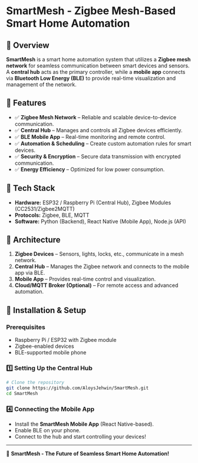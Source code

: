 # SmartMesh - Zigbee Mesh-Based Smart Home Automation

## 🚀 Overview
**SmartMesh** is a smart home automation system that utilizes a **Zigbee mesh network** for seamless communication between smart devices and sensors. A **central hub** acts as the primary controller, while a **mobile app** connects via **Bluetooth Low Energy (BLE)** to provide real-time visualization and management of the network.

## 🌟 Features
- ✅ **Zigbee Mesh Network** – Reliable and scalable device-to-device communication.
- ✅ **Central Hub** – Manages and controls all Zigbee devices efficiently.
- ✅ **BLE Mobile App** – Real-time monitoring and remote control.
- ✅ **Automation & Scheduling** – Create custom automation rules for smart devices.
- ✅ **Security & Encryption** – Secure data transmission with encrypted communication.
- ✅ **Energy Efficiency** – Optimized for low power consumption.

## 🔧 Tech Stack
- **Hardware:** ESP32 / Raspberry Pi (Central Hub), Zigbee Modules (CC2531/Zigbee2MQTT)
- **Protocols:** Zigbee, BLE, MQTT
- **Software:** Python (Backend), React Native (Mobile App), Node.js (API)

## 📜 Architecture
1. **Zigbee Devices** – Sensors, lights, locks, etc., communicate in a mesh network.
2. **Central Hub** – Manages the Zigbee network and connects to the mobile app via BLE.
3. **Mobile App** – Provides real-time control and visualization.
4. **Cloud/MQTT Broker (Optional)** – For remote access and advanced automation.

## 🚀 Installation & Setup
### **Prerequisites**
- Raspberry Pi / ESP32 with Zigbee module
- Zigbee-enabled devices
- BLE-supported mobile phone

### **1️⃣ Setting Up the Central Hub**
```sh
# Clone the repository
git clone https://github.com/AloysJehwin/SmartMesh.git
cd SmartMesh
```

### **4️⃣ Connecting the Mobile App**
- Install the **SmartMesh Mobile App** (React Native-based).
- Enable BLE on your phone.
- Connect to the hub and start controlling your devices!

---
🚀 **SmartMesh - The Future of Seamless Smart Home Automation!**
